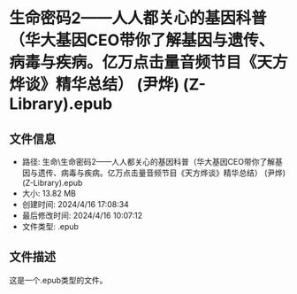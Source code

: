 ﻿# 生命密码2——人人都关心的基因科普（华大基因CEO带你了解基因与遗传、病毒与疾病。亿万点击量音频节目《天方烨谈》精华总结） (尹烨) (Z-Library).epub

## 文件信息
- 路径: 生命\生命密码2——人人都关心的基因科普（华大基因CEO带你了解基因与遗传、病毒与疾病。亿万点击量音频节目《天方烨谈》精华总结） (尹烨) (Z-Library).epub
- 大小: 13.82 MB
- 创建时间: 2024/4/16 17:08:34
- 最后修改时间: 2024/4/16 10:07:12
- 文件类型: .epub

## 文件描述
这是一个.epub类型的文件。


